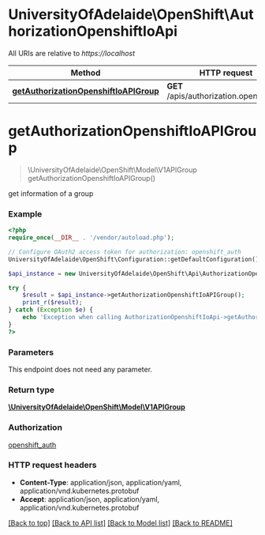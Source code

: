 # UniversityOfAdelaide\OpenShift\AuthorizationOpenshiftIoApi

All URIs are relative to *https://localhost*

Method | HTTP request | Description
------------- | ------------- | -------------
[**getAuthorizationOpenshiftIoAPIGroup**](AuthorizationOpenshiftIoApi.md#getAuthorizationOpenshiftIoAPIGroup) | **GET** /apis/authorization.openshift.io/ | 


# **getAuthorizationOpenshiftIoAPIGroup**
> \UniversityOfAdelaide\OpenShift\Model\V1APIGroup getAuthorizationOpenshiftIoAPIGroup()



get information of a group

### Example
```php
<?php
require_once(__DIR__ . '/vendor/autoload.php');

// Configure OAuth2 access token for authorization: openshift_auth
UniversityOfAdelaide\OpenShift\Configuration::getDefaultConfiguration()->setAccessToken('YOUR_ACCESS_TOKEN');

$api_instance = new UniversityOfAdelaide\OpenShift\Api\AuthorizationOpenshiftIoApi(new \Http\Adapter\Guzzle6\Client());

try {
    $result = $api_instance->getAuthorizationOpenshiftIoAPIGroup();
    print_r($result);
} catch (Exception $e) {
    echo 'Exception when calling AuthorizationOpenshiftIoApi->getAuthorizationOpenshiftIoAPIGroup: ', $e->getMessage(), PHP_EOL;
}
?>
```

### Parameters
This endpoint does not need any parameter.

### Return type

[**\UniversityOfAdelaide\OpenShift\Model\V1APIGroup**](../Model/V1APIGroup.md)

### Authorization

[openshift_auth](../../README.md#openshift_auth)

### HTTP request headers

 - **Content-Type**: application/json, application/yaml, application/vnd.kubernetes.protobuf
 - **Accept**: application/json, application/yaml, application/vnd.kubernetes.protobuf

[[Back to top]](#) [[Back to API list]](../../README.md#documentation-for-api-endpoints) [[Back to Model list]](../../README.md#documentation-for-models) [[Back to README]](../../README.md)

